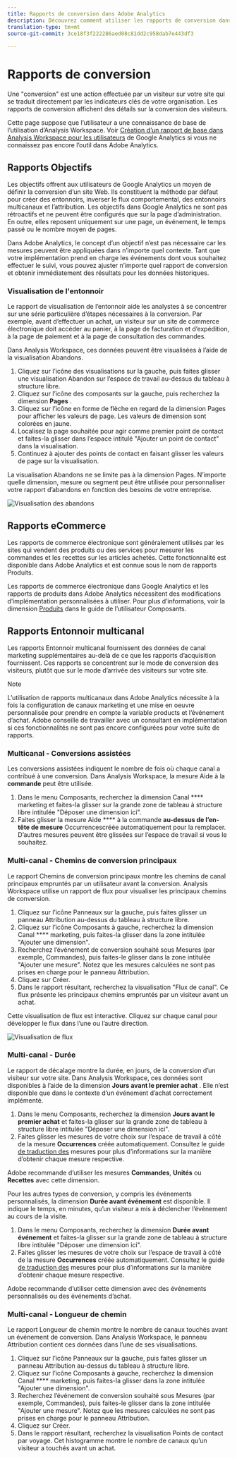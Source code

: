 ```yaml
---
title: Rapports de conversion dans Adobe Analytics
description: Découvrez comment utiliser les rapports de conversion dans Adobe Analytics.
translation-type: tm+mt
source-git-commit: 3ce18f3f222286aed08c81dd2c958dab7e443df3

---
```



# Rapports de conversion

Une "conversion" est une action effectuée par un visiteur sur votre site qui se traduit directement par les indicateurs clés de votre organisation. Les rapports de conversion affichent des détails sur la conversion des visiteurs.

Cette page suppose que l’utilisateur a une connaissance de base de l’utilisation d’Analysis Workspace. Voir [Création d’un rapport de base dans Analysis Workspace pour les utilisateurs](create-report.md) de Google Analytics si vous ne connaissez pas encore l’outil dans Adobe Analytics.

## Rapports Objectifs

Les objectifs offrent aux utilisateurs de Google Analytics un moyen de définir la conversion d’un site Web. Ils constituent la méthode par défaut pour créer des entonnoirs, inverser le flux comportemental, des entonnoirs multicanaux et l’attribution. Les objectifs dans Google Analytics ne sont pas rétroactifs et ne peuvent être configurés que sur la page d’administration. En outre, elles reposent uniquement sur une page, un événement, le temps passé ou le nombre moyen de pages.

Dans Adobe Analytics, le concept d’un objectif n’est pas nécessaire car les mesures peuvent être appliquées dans n’importe quel contexte. Tant que votre implémentation prend en charge les événements dont vous souhaitez effectuer le suivi, vous pouvez ajuster n’importe quel rapport de conversion et obtenir immédiatement des résultats pour les données historiques.

### Visualisation de l'entonnoir

Le rapport de visualisation de l’entonnoir aide les analystes à se concentrer sur une série particulière d’étapes nécessaires à la conversion. Par exemple, avant d’effectuer un achat, un visiteur sur un site de commerce électronique doit accéder au panier, à la page de facturation et d’expédition, à la page de paiement et à la page de consultation des commandes.

Dans Analysis Workspace, ces données peuvent être visualisées à l’aide de la visualisation Abandons.

1. Cliquez sur l’icône des visualisations sur la gauche, puis faites glisser une visualisation Abandon sur l’espace de travail au-dessus du tableau à structure libre.
2. Cliquez sur l’icône des composants sur la gauche, puis recherchez la dimension **Pages** .
3. Cliquez sur l’icône en forme de flèche en regard de la dimension Pages pour afficher les valeurs de page. Les valeurs de dimension sont colorées en jaune.
4. Localisez la page souhaitée pour agir comme premier point de contact et faites-la glisser dans l’espace intitulé "Ajouter un point de contact" dans la visualisation.
5. Continuez à ajouter des points de contact en faisant glisser les valeurs de page sur la visualisation.

La visualisation Abandons ne se limite pas à la dimension Pages. N’importe quelle dimension, mesure ou segment peut être utilisée pour personnaliser votre rapport d’abandons en fonction des besoins de votre entreprise.

![Visualisation des abandons](/help/technotes/ga-to-aa/assets/fallout.png)

## Rapports eCommerce

Les rapports de commerce électronique sont généralement utilisés par les sites qui vendent des produits ou des services pour mesurer les commandes et les recettes sur les articles achetés. Cette fonctionnalité est disponible dans Adobe Analytics et est connue sous le nom de rapports Produits.

Les rapports de commerce électronique dans Google Analytics et les rapports de produits dans Adobe Analytics nécessitent des modifications d’implémentation personnalisées à utiliser. Pour plus d’informations, voir la dimension [Produits](/help/components/c-variables/dimensionslist/reports-products.md) dans le guide de l’utilisateur Composants.

## Rapports Entonnoir multicanal

Les rapports Entonnoir multicanal fournissent des données de canal marketing supplémentaires au-delà de ce que les rapports d’acquisition fournissent. Ces rapports se concentrent sur le mode de conversion des visiteurs, plutôt que sur le mode d’arrivée des visiteurs sur votre site.

> [!NOTE]
>
> L’utilisation de rapports multicanaux dans Adobe Analytics nécessite à la fois la configuration de canaux marketing et une mise en oeuvre personnalisée pour prendre en compte la variable products et l’événement d’achat. Adobe conseille de travailler avec un consultant en implémentation si ces fonctionnalités ne sont pas encore configurées pour votre suite de rapports.

### Multicanal - Conversions assistées

Les conversions assistées indiquent le nombre de fois où chaque canal a contribué à une conversion. Dans Analysis Workspace, la mesure Aide à la **commande** peut être utilisée.

1. Dans le menu Composants, recherchez la dimension Canal **** marketing et faites-la glisser sur la grande zone de tableau à structure libre intitulée "Déposer une dimension ici".
2. Faites glisser la mesure Aide **** à la commande **au-dessus de l’en-tête de mesure** Occurrencescréée automatiquement pour la remplacer. D’autres mesures peuvent être glissées sur l’espace de travail si vous le souhaitez.

### Multi-canal - Chemins de conversion principaux

Le rapport Chemins de conversion principaux montre les chemins de canal principaux empruntés par un utilisateur avant la conversion. Analysis Workspace utilise un rapport de flux pour visualiser les principaux chemins de conversion.

1. Cliquez sur l’icône Panneaux sur la gauche, puis faites glisser un panneau Attribution au-dessus du tableau à structure libre.
2. Cliquez sur l’icône Composants à gauche, recherchez la dimension Canal **** marketing, puis faites-la glisser dans la zone intitulée "Ajouter une dimension".
3. Recherchez l’événement de conversion souhaité sous Mesures (par exemple, Commandes), puis faites-le glisser dans la zone intitulée "Ajouter une mesure". Notez que les mesures calculées ne sont pas prises en charge pour le panneau Attribution.
4. Cliquez sur Créer.
5. Dans le rapport résultant, recherchez la visualisation "Flux de canal". Ce flux présente les principaux chemins empruntés par un visiteur avant un achat.

Cette visualisation de flux est interactive. Cliquez sur chaque canal pour développer le flux dans l’une ou l’autre direction.

![Visualisation de flux](/help/technotes/ga-to-aa/assets/flow.png)

### Multi-canal - Durée

Le rapport de décalage montre la durée, en jours, de la conversion d’un visiteur sur votre site. Dans Analysis Workspace, ces données sont disponibles à l’aide de la dimension **Jours avant le premier achat** . Elle n’est disponible que dans le contexte d’un événement d’achat correctement implémenté.

1. Dans le menu Composants, recherchez la dimension **Jours avant le premier achat** et faites-la glisser sur la grande zone de tableau à structure libre intitulée "Déposer une dimension ici".
2. Faites glisser les mesures de votre choix sur l’espace de travail à côté de la mesure **Occurrences** créée automatiquement. Consultez le guide [de traduction des](common-metrics.md) mesures pour plus d’informations sur la manière d’obtenir chaque mesure respective.

Adobe recommande d’utiliser les mesures **Commandes**, **Unités** ou **Recettes** avec cette dimension.

Pour les autres types de conversion, y compris les événements personnalisés, la dimension **Durée avant événement** est disponible. Il indique le temps, en minutes, qu’un visiteur a mis à déclencher l’événement au cours de la visite.

1. Dans le menu Composants, recherchez la dimension **Durée avant événement** et faites-la glisser sur la grande zone de tableau à structure libre intitulée "Déposer une dimension ici".
2. Faites glisser les mesures de votre choix sur l’espace de travail à côté de la mesure **Occurrences** créée automatiquement. Consultez le guide [de traduction des](common-metrics.md) mesures pour plus d’informations sur la manière d’obtenir chaque mesure respective.

Adobe recommande d’utiliser cette dimension avec des événements personnalisés ou des événements d’achat.

### Multi-canal - Longueur de chemin

Le rapport Longueur de chemin montre le nombre de canaux touchés avant un événement de conversion. Dans Analysis Workspace, le panneau Attribution contient ces données dans l’une de ses visualisations.

1. Cliquez sur l’icône Panneaux sur la gauche, puis faites glisser un panneau Attribution au-dessus du tableau à structure libre.
2. Cliquez sur l’icône Composants à gauche, recherchez la dimension Canal **** marketing, puis faites-la glisser dans la zone intitulée "Ajouter une dimension".
3. Recherchez l’événement de conversion souhaité sous Mesures (par exemple, Commandes), puis faites-le glisser dans la zone intitulée "Ajouter une mesure". Notez que les mesures calculées ne sont pas prises en charge pour le panneau Attribution.
4. Cliquez sur Créer.
5. Dans le rapport résultant, recherchez la visualisation Points de contact par voyage. Cet histogramme montre le nombre de canaux qu’un visiteur a touchés avant un achat.
